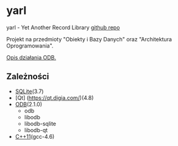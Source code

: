 yarl
====

yarl - Yet Another Record Library
[github repo](https://github.com/pan-mroku/yarl)

Projekt na przedmioty "Obiekty i Bazy Danych" oraz "Architektura Oprogramowania".

[Opis działania ODB.](http://www.codesynthesis.com/products/odb/)

Zależności
----------

* [SQLite](https://sqlite.org/)(3.7)
* [Qt] (https://qt.digia.com/)(4.8)
* [ODB](http://www.codesynthesis.com/products/odb/download.xhtml)(2.1.0)
  * odb
  * libodb
  * libodb-sqlite
  * libodb-qt
* [C++11](https://en.wikipedia.org/wiki/C%2B%2B11)(gcc-4.6)
